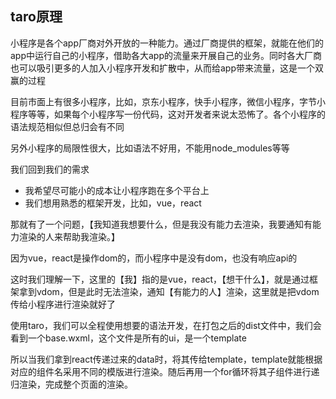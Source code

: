 ## taro原理

小程序是各个app厂商对外开放的一种能力。通过厂商提供的框架，就能在他们的app中运行自己的小程序，借助各大app的流量来开展自己的业务。同时各大厂商也可以吸引更多的人加入小程序开发和扩散中，从而给app带来流量，这是一个双赢的过程

目前市面上有很多小程序，比如，京东小程序，快手小程序，微信小程序，字节小程序等等，如果每个小程序写一份代码，这对开发者来说太恐怖了。各个小程序的语法规范相似但总归会有不同

另外小程序的局限性很大，比如语法不好用，不能用node_modules等等

我们回到我们的需求
- 我希望尽可能小的成本让小程序跑在多个平台上
- 我们想用熟悉的框架开发，比如，vue，react

那就有了一个问题，【我知道我想要什么，但是我没有能力去渲染，我要通知有能力渲染的人来帮助我渲染。】

因为vue，react是操作dom的，而小程序中是没有dom，也没有响应api的

这时我们理解一下，这里的【我】指的是vue，react，【想干什么】，就是通过框架拿到vdom，但是此时无法渲染，通知【有能力的人】渲染，这里就是把vdom传给小程序进行渲染就好了

使用taro，我们可以全程使用想要的语法开发，在打包之后的dist文件中，我们会看到一个base.wxml，这个文件是所有的ui，是一个template

所以当我们拿到react传递过来的data时，将其传给template，template就能根据对应的组件名采用不同的模版进行渲染。随后再用一个for循环将其子组件进行递归渲染，完成整个页面的渲染。
